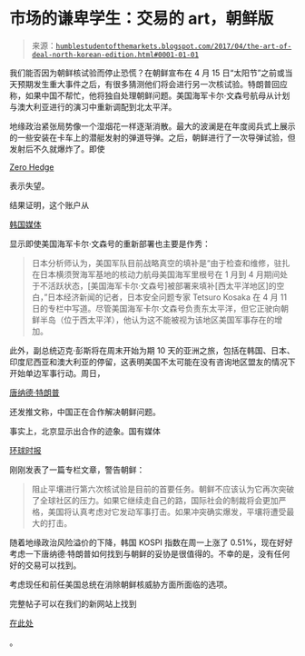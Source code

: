 <!--yml

分类：未分类

date: 2024-05-18 02:54:26

-->

# 市场的谦卑学生：交易的 art，朝鲜版

> 来源：[`humblestudentofthemarkets.blogspot.com/2017/04/the-art-of-deal-north-korean-edition.html#0001-01-01`](https://humblestudentofthemarkets.blogspot.com/2017/04/the-art-of-deal-north-korean-edition.html#0001-01-01)

我们能否因为朝鲜核试验而停止恐慌？在朝鲜宣布在 4 月 15 日“太阳节”之前或当天预期发生重大事件之后，有很多猜测他们将会进行另一次核试验。特朗普回应称，如果中国不帮忙，他将独自处理朝鲜问题。美国海军卡尔·文森号航母从计划与澳大利亚进行的演习中重新调配到北太平洋。

地缘政治紧张局势像一个湿烟花一样逐渐消散。最大的波澜是在年度阅兵式上展示的一些安装在卡车上的潜艇发射的弹道导弹。之后，朝鲜进行了一次导弹试验，但发射后不久就爆炸了。即使

[Zero Hedge](http://www.zerohedge.com/news/2017-04-15/north-korea-parades-new-icbm-sub-based-missiles-us-carrier-group-approaches)

表示失望。

结果证明，这个账户从

[韩国媒体](http://english.hani.co.kr/arti/english_edition/e_northkorea/790593.html)

显示即使美国海军卡尔·文森号的重新部署也主要是作秀：

> 日本分析师认为，美国军队目前战略真空的填补是“由于检查和维修，驻扎在日本横须贺海军基地的核动力航母美国海军里根号在 1 月到 4 月期间处于不活跃状态，[美国海军卡尔·文森号]被部署来填补[西太平洋地区]的空白，”日本经济新闻的记者，日本安全问题专家 Tetsuro Kosaka 在 4 月 11 日的专栏中写道。尽管美国海军卡尔·文森号负责东太平洋，但它正驶向朝鲜半岛（位于西太平洋），他认为这不能被视为该地区美国军事存在的增加。

此外，副总统迈克·彭斯将在周末开始为期 10 天的亚洲之旅，包括在韩国、日本、印度尼西亚和澳大利亚的停留，这表明美国不太可能在没有咨询地区盟友的情况下开始单边军事行动。周日，

[唐纳德·特朗普](https://twitter.com/realDonaldTrump/status/853583417916755968)

还发推文称，中国正在合作解决朝鲜问题。

事实上，北京显示出合作的迹象。国有媒体

[环球时报](http://www.globaltimes.cn/content/1042646.shtml)

刚刚发表了一篇专栏文章，警告朝鲜：

> 阻止平壤进行第六次核试验是目前的首要任务。朝鲜不应该认为它再次突破了全球社区的压力。如果它继续走自己的路，国际社会的制裁将会更加严格，美国将认真考虑对它发动军事打击。如果冲突确实爆发，平壤将遭受最大的打击。

随着地缘政治风险溢价的下降，韩国 KOSPI 指数在周一上涨了 0.51%，现在好好考虑一下唐纳德·特朗普如何找到与朝鲜的妥协是很值得的。不幸的是，没有任何好的交易可以找到。

考虑现任和前任美国总统在消除朝鲜核威胁方面所面临的选项。

完整帖子可以在我们的新网站上找到

[在此处](https://humblestudentofthemarkets.com/2017/04/17/the-art-of-the-deal-north-korean-edition/)

。
